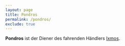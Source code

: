 ```yaml
---
layout: page
title: Pondros
permalink: /pondros/
exclude: true
---
```


**Pondros** ist der Diener des fahrenden Händlers [Ixmos](/ixmos/).
